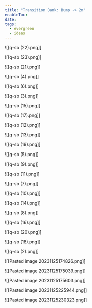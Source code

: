 ```yaml
---
title: "Transition Bank: Bump -> 2m"
enableToc: 
date: 
tags:
  - evergreen
  - ideas
---
```

![[q-sb (22).png]]

![[q-sb (23).png]]

![[q-sb (21).png]]

![[q-sb (4).png]]

![[q-sb (6).png]]

![[q-sb (3).png]]

![[q-sb (15).png]]

![[q-sb (17).png]]

![[q-sb (12).png]]

![[q-sb (13).png]]

![[q-sb (19).png]]

![[q-sb (5).png]]

![[q-sb (9).png]]

![[q-sb (11).png]]

![[q-sb (7).png]]

![[q-sb (10).png]]

![[q-sb (14).png]]

![[q-sb (8).png]]

![[q-sb (16).png]]

![[q-sb (20).png]]

![[q-sb (18).png]]

![[q-sb (2).png]]

![[Pasted image 20231125174826.png]]

![[Pasted image 20231125175039.png]]

![[Pasted image 20231125175603.png]]

![[Pasted image 20231125225944.png]]

![[Pasted image 20231125230323.png]]